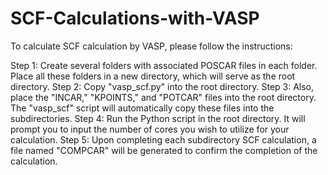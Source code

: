 # SCF-Calculations-with-VASP

To calculate SCF calculation by VASP, please follow the instructions:

Step 1: Create several folders with associated POSCAR files in each folder. Place all these folders in a new directory, which will serve as the root directory.
Step 2: Copy "vasp_scf.py" into the root directory.
Step 3: Also, place the "INCAR," "KPOINTS," and "POTCAR" files into the root directory. The "vasp_scf" script will automatically copy these files into the subdirectories.
Step 4: Run the Python script in the root directory. It will prompt you to input the number of cores you wish to utilize for your calculation.
Step 5: Upon completing each subdirectory SCF calculation, a file named "COMPCAR" will be generated to confirm the completion of the calculation.
